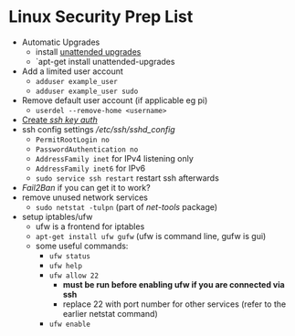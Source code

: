 # Linux Security Prep List

* Automatic Upgrades
	* install [unattended upgrades](https://wiki.debian.org/UnattendedUpgrades)
	* `apt-get install unattended-upgrades
* Add a limited user account
	* `adduser example_user`
	* `adduser example_user sudo`
* Remove default user account (if applicable eg pi)
	* `userdel --remove-home <username>`
* [Create *ssh key auth*](ssh_keyfile.md)
* ssh config settings */etc/ssh/sshd_config*
	* `PermitRootLogin no`
	* `PasswordAuthentication no`
	* `AddressFamily inet` for IPv4 listening only
	* `AddressFamily inet6` for IPv6
	* `sudo service ssh restart` restart ssh afterwards
* *Fail2Ban* if you can get it to work?
* remove unused network services
	* `sudo netstat -tulpn` (part of *net-tools* package)
* setup iptables/ufw
	* ufw is a frontend for iptables
	* `apt-get install ufw gufw` (ufw is command line, gufw is gui)
	* some useful commands:
		* `ufw status`
		* `ufw help`
		* `ufw allow 22`
			* **must be run before enabling ufw if you are connected via ssh**
			* replace 22 with port number for other services (refer to the earlier netstat command)
		* `ufw enable`

